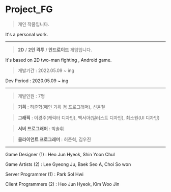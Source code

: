 # Project_FG

> 개인 작품입니다.

It's a personal work.


---


> **2D** / **2인 격투** / **안드로이드** 게임입니다.

It's based on 2D two-man fighting , Android game. 


> 개발기간 : 2022.05.09 ~ ing

Dev Period : 2020.05.09 ~ ing


---


> 개발인원 : 7명

> **기획** : 허준혁(메인 기획 겸 프로그래머), 신윤철

> **그래픽** : 이경주(캐릭터 디자인), 백서아(일러스트 디자인), 최소원(UI 디자인)

> **서버 프로그래머** : 박솔휘

> **클라이언트 프로그래머** : 허준혁, 김우진

---


Game Designer (1) : Heo Jun Hyeok, Shin Yoon Chul

Game Artists (2) : Lee Gyeong Ju, Baek Seo A, Choi So won

Server Programmer (1) : Park Sol Hwi

Client Programmers (2) : Heo Jun Hyeok, Kim Woo Jin

